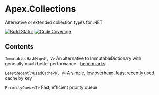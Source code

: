 # Apex.Collections
Alternative or extended collection types for .NET

[![Build Status](https://numenfall.visualstudio.com/Libraries/_apis/build/status/dbolin.Apex.Collections?branchName=master)](https://numenfall.visualstudio.com/Games/_build/latest?definitionId=9&branchName=master)
[![Code Coverage](https://img.shields.io/azure-devops/coverage/numenfall/Libraries/9/master.svg)](https://numenfall.visualstudio.com/Games/_build/latest?definitionId=9&branchName=master)

## Contents

`Immutable.HashMap<K, V>` An alternative to ImmutableDictionary with generally much better performance - [benchmarks](Benchmarks/Benchmarks.md)

`LeastRecentlyUsedCache<K, V>` A simple, low overhead, least recently used cache by key

`PriorityQueue<T>` Fast, efficient priority queue
